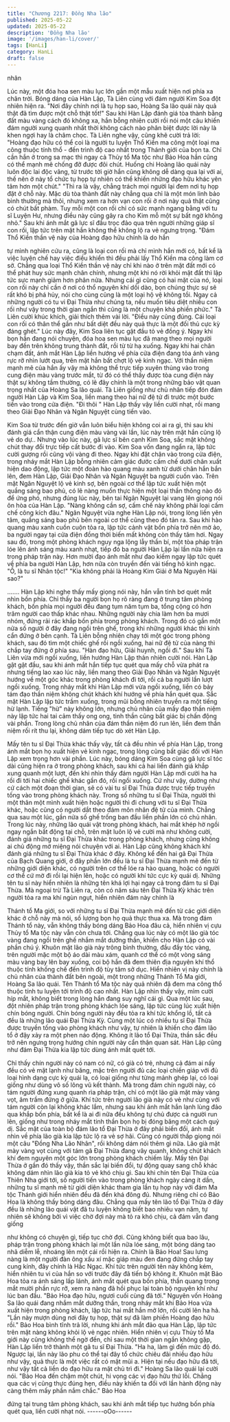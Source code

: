 ```yaml
---
title: "Chương 2217: Đồng Nha lão"
published: 2025-05-22
updated: 2025-05-22
description: 'Đồng Nha lão'
image: '/images/han-li/cover/'
tags: [HanLi]
category: HanLi
draft: false
---
```


nhân

Lúc này, một đóa hoa sen màu lục lớn gần một mẫu xuất hiện nơi
phía xa chân trời. Bóng dáng của Hàn Lập, Tà Liên cùng với đám
người Kim Soa đột nhiên hiện ra.
"Nơi đây chính nơi là tụ họp sao, Hoàng Sa lão quái này quả thật
đã tìm được một chỗ thật tốt!" Sau khi Hàn Lập đánh giá tòa
thành bằng đất màu vàng cách đó không xa, hắn bỗng nhiên cười
rồi nói một câu khiến đám người xung quanh nhất thời không
cách nào phân biệt được lời này là khen ngợi hay là châm chọc.
Tà Liên nghe vậy, cũng khẽ cười trả lời:
"Hoàng đạo hữu có thể coi là người tu luyện Thổ Kiền ma công một loại ma công thuộc tính thổ - đến trình độ cao nhất trong
Thánh giới của bọn ta. Chỉ cần hắn ở trong sa mạc thì ngay cả
Thủy tổ Ma tộc như Bảo Hoa hắn cũng có thể mạnh mẽ chống đỡ
được đôi chút. Huống chi Hoàng lão quái này luôn độc lai độc
vãng, từ trước tời giờ hắn cũng không dễ dàng qua lại với ai, thế
nên ở này tổ chức tụ họp tự nhiên có thể khiến những đạo hữu
khác yên tâm hơn một chút."
"Thì ra là vậy, chẳng trách mọi người lại đem nơi tụ họp đặt ở chỗ
này. Mặc dù tòa thành đất này chẳng qua chỉ là một món linh bảo
bình thường mà thôi, nhưng xem ra hơn vạn con rối ở nơi này quả
thật cũng có chút bất phàm. Tuy mỗi một con rối chỉ có sức mạnh
ngang bằng với tu sĩ Luyện Hư, nhưng điều này cũng gây ra cho
Kim mỗ một sự bất ngờ không nhỏ." Sau khi ánh mắt gã lực sĩ
đầu trọc đảo qua trên người những giáp sĩ con rối, lập tức trên
mặt hắn không thể không lộ ra vẻ ngưng trọng.
"Đám Thổ Kiền thần vệ này của Hoàng đạo hữu chính là do hắn

tự mình nghiên cứu ra, cũng là loại con rối mà chỉ mình hắn mới
có, bất kể là việc luyện chế hay việc điều khiển thì đều phải lấy
Thổ Kiền ma công làm cơ sở. Chẳng qua loại Thổ Kiền thần vệ
này chỉ khi nào ở trên mặt đất mới có thể phát huy sức mạnh chân
chính, nhưng một khi nó rời khỏi mặt đất thì lập tức sực mạnh
giảm hơn phân nửa. Nhưng cái gì cũng có hai mặt của nó, loại
con rối này chỉ cần ở nơi có thổ nguyên khí dồi dào, bọn chúng
thực sự sẽ rất khó bị phá hủy, nói cho cùng cũng là một loại hộ vệ
không tồi. Ngay cả những người có tu vi Đại Thừa như chúng ta,
nếu muốn tiêu diệt nhiều con rối như vậy trong thời gian ngắn thì
cũng là một chuyện khá phiền phức." Tà Liên cười khúc khích,
giải thích thêm vài lời.
"Điều này cũng đúng. Cái loại con rối có thân thể gần như bất diệt
đều này quả thực là một đối thủ cực kỳ đáng ghét." Lúc này đây,
Kim Soa liên tục gật đầu tỏ vẻ đồng ý.
Ngay khi bọn hắn đang nói chuyện, đóa hoa sen màu lục đã
mang theo mọi người bay đến trên không trung thành đất, rồi từ
từ hạ xuống.
Ngay khi hai chân chạm đất, ánh mắt Hàn Lập liền hướng về phía
cửa điện đang tỏa ánh vàng rực rỡ nhìn lướt qua, trên mặt hắn
bất chợt lộ vẻ kinh ngạc.
Với thần niệm mạnh mẽ của hắn ấy vậy mà không thể trực tiếp
xuyên thủng vào trong cung điện màu vàng trước mắt, từ đó có
thể thấy được tòa cung điện này thật sự không tầm thường, có lẽ
đây chính là một trong những bảo vật quan trọng nhất của Hoàng
Sa lão quái.
Tà Liên giống như chủ nhân tiếp đón đám người Hàn Lập và Kim
Soa, liền mang theo hai nữ đệ tử đi trước một bước tiến vào trong
cửa điện.
"Đi thôi "
Hàn Lập thấy vậy liền cười nhạt, rồi mang theo Giải Đạo Nhân và
Ngân Nguyệt cùng tiến vào.

Kim Soa từ trước đến giờ vẫn luôn biểu hiện không coi ai ra gì, thì
sau khi đánh giá cẩn thận cung điện màu vàng vài lần, lúc này
trên mặt hắn cũng lộ vẻ do dự..
Nhưng vào lúc này, gã lực sĩ bên cạnh Kim Soa, sắc mặt không
chút thay đổi trực tiếp cất bước đi vào.
Kim Soa vốn đang ngẩn ra, lập tức cười gượng rồi cũng vội vàng
đi theo.
Ngay khi đặt chân vào trong cửa điện, trong nháy mắt Hàn Lập
bỗng nhiên cảm giác đước cấm chế dưới chân xuất hiện dao
động, lập tức một đoàn hào quang màu xanh từ dưới chân hắn
bắn lên, đem Hàn Lập, Giải Đạo Nhân và Ngân Nguyệt ba người
cuốn vào.
Trên mặt Ngân Nguyệt lộ vẻ kinh sợ, bên ngoài cơ thể lập tức
xuất hiện một quầng sáng bao phủ, có lẽ nàng muốn thực hiện
một loại thần thông nào đó để ứng phó, nhưng đúng lúc này, bên
tai Ngân Nguyệt lại vang lên giọng nói ôn hòa của Hàn Lập.
"Nàng không cần sợ, cấm chế này không phải loại cấm chế công
kích đâu."
Ngân Nguyệt vừa nghe Hàn Lập nói, trong lòng liền yên tâm,
quầng sáng bao phủ bên ngoài cơ thể cũng theo đó tản ra.
Sau khi hào quang màu xanh cuồn cuộn tỏa ra, lập tức cảnh vật
bốn phía trở nên mờ ảo, ba người ngay tại cửa điện đồng thời
biến mất không còn thấy tăm hơi.
Ngay sau đó, trong một phòng khách nguy nga lộng lẫy thần bí,
một tòa pháp trận lóe lên ánh sáng màu xanh nhạt, tiếp đó ba
người Hàn Lập lại lần nữa hiện ra trong pháp trận này.
Hơn mười đạo ánh mắt như đao kiếm ngay lập tức quét về phía
ba người Hàn Lập, hơn nữa còn truyền đến vài tiếng hô kinh
ngạc. "Ồ, là tu sĩ Nhân tộc!"
"Kia không phải là Hoàng Kim Giải ở Ma Nguyên Hải sao?"

.......
Hàn Lập khi nghe thấy mấy giọng nói này, hắn vẫn tỉnh bơ quét
mắt nhìn bốn phía.
Chỉ thấy ba người bọn họ rõ ràng đang ở trung tâm phòng khách,
bốn phía mọi người đều đang tụm năm tụm ba, tổng cộng có hơn
trăm người cao thấp khác nhau.
Những người này chia làm hơn ba mươi nhóm, đứng rải rác khắp
bốn phía trong phòng khách.
Trong đó có gần một nửa số người ở đây đang ngồi trên ghế,
trong khi những người khác thì kính cẩn đứng ở bên cạnh.
Tà Liên bỗng nhiên chạy tới một góc trong phòng khách, sau đó
tìm một chiếc ghế rồi ngồi xuống, hai nữ đệ tử của nàng thì chắp
tay đứng ở phía sau.
"Hàn đạo hữu, Giải huynh, ngồi đi." Sau khi Tà Liên vừa mới ngồi
xuống, liền hướng Hàn Lập thản nhiên cười nói.
Hàn Lập gật gật đầu, sau khi ánh mắt hắn tiếp tục quét qua mấy
chỗ vừa phát ra nhưng tiếng lao xao lúc nãy, liền mang theo Giải
Đạo Nhân và Ngân Nguyệt hướng về một góc khác trong phòng
khách đi tới, rồi cả ba người lần lượt ngồi xuống.
Trong nháy mắt khi Hàn Lập mới vừa ngồi xuống, liền có bảy tám
đạo thần niệm không chút khách khí hướng về phía hắn quét qua.
Sắc mặt Hàn Lập lập tức trầm xuống, trong mũi bỗng nhiên truyền
ra một tiếng hừ lạnh.
Tiếng "hừ" này không lớn, nhưng chủ nhân của mấy đạo thần
niệm này lập tức hai tai cảm thấy ong ong, tinh thần cũng bất giác
bị chấn động vài phần.
Trong lòng chủ nhân của đám thần niệm đó run lên, liền đem thần
niệm rối rít thu lại, không dám tiếp tục dò xét Hàn Lập.

Mấy tên tu sĩ Đại Thừa khác thấy vậy, tất cả đều nhìn về phía Hàn
Lập, trong ánh mắt bọn họ xuất hiện vẻ kinh ngạc, trong lòng
cũng bất giác đối với Hàn Lập xem trọng hơn vài phần.
Lúc này, bóng dáng Kim Soa cùng gã lực sĩ tóc dài cũng hiện ra ở
trong phòng khách, sau khi cả hai liền đánh giá khắp xung quanh
một lượt, đến khi nhìn thấy đám người Hàn Lập mới cười ha ha
rồi đi tới hai chiếc ghế khác gần đó, rồi ngồi xuống.
Cứ như vậy, dường như cứ cách một đoạn thời gian, sẽ có vài tu
sĩ Đại Thừa được trực tiếp truyền tống vào trong phòng khách
này.
Trong số những tu sĩ Đại Thừa, người thì một thân một mình xuất
hiện hoặc người thì đi chung với tu sĩ Đại Thừa khác, hoặc cũng
có người dắt theo đám môn nhân đệ tử của mình.
Chẳng qua sau một lúc, gần nửa số ghế trống ban đầu liền phần
lớn có chủ nhân.
Trong lúc này, những lão quái vật trong phòng khách, hai mắt
khép hờ ngồi ngay ngắn bất động tại chỗ, trên mặt luôn lộ vẻ cười
mà như không cười, đánh giá những tu sĩ Đại Thừa khác trong
phòng khách, nhưng cũng không ai chủ động mở miệng nói
chuyện với ai.
Hàn Lập cũng không khách khí đánh giá những tu sĩ Đại Thừa
khác ở đây.
Không kể đến hai gã Đại Thừa của Bạch Quang giới, ở đây phần
lớn đều là tu sĩ Đại Thừa mạnh mẽ đến từ những giới diện khác,
có người trên cơ thể lóe ra hào quang, hoặc có người cơ thể cứ
mờ đi rồi lại hiện lên, hoặc có người khí tức cực kỳ quái dị.
Những tên tu sĩ này hiển nhiên là những tên khá lợi hại ngay cả
trong đám tu sĩ Đại Thừa.
Mà ngoại trừ Tà Liên ra, còn có năm sáu tên Đại Thừa Kỳ khác
trên người tỏa ra ma khí ngùn ngụt, hiển nhiên đám này chính là

Thánh tổ Ma giới, so với những tu sĩ Đại Thừa mạnh mẽ đến từ
các giới diện khác ở chỗ này mà nói, số lượng bọn họ quả thực
thua xa.
Mà trong đám Thánh tổ này, vẫn không thấy bóng dáng Bảo Hoa
đâu cả, hiển nhiên vị cựu Thủy tổ Ma tộc này vẫn còn chưa tới.
Chẳng qua lúc này có một lão già tóc vàng đang ngồi trên ghế
nhắm mắt dưỡng thần, khiến cho Hàn Lập có vài phần chú ý.
Khuôn mặt lão già này trông bình thường, đầu đầy tóc vàng, trên
người mặc một bộ áo dài màu xám, quanh cơ thể có một vòng
sáng màu vàng bay lên bay xuống, coi bộ hắn đã đem thiên địa
nguyên khí thổ thuộc tính khống chế đến trình độ tùy tâm sở dục.
Hiển nhiên vị này chính là chủ nhân của thành đất bên ngoài, một
trong những Thánh Tổ Ma giới, Hoàng Sa lão quái.
Tên Thánh tổ Ma tộc này quả nhiên đã đem ma công thổ thuộc
tính tu luyện tới trình độ cao nhất.
Hàn Lập nhìn thấy vậy, mỉm cười híp mắt, không biết trong lòng
hắn đang suy nghĩ cái gì.
Qua một lúc sau, đột nhiên pháp trận trong phòng khách lóe sáng,
lập tức cùng lúc xuất hiện chín bóng người.
Chín bóng người này đều tỏa ra khí tức khổng lồ, tất cả đều là
những lão quái Đại Thừa Kỳ.
Cùng một lúc có nhiều tu sĩ Đại Thừa được truyền tống vào
phòng khách như vậy, tự nhiên là khiến cho đám lão tổ ở đậy xảy
ra một phen náo động.
Không ít lão tổ Đại Thừa, thần sắc đều trở nên ngưng trọng
hướng chín người này cẩn thận quan sát.
Hàn Lập cũng như đám Đại Thừa kia lập tức dùng ánh mắt quét
tới.

Chỉ thấy chín người này có nam có nữ, có già có trẻ, nhưng cả
đám ai nấy đều có vẻ mặt lạnh như băng, mặc trên người đủ các
loại chiến giáp với đủ loại hình dạng cực kỳ quái lạ, có loại giống
như từng mảnh ghép lại, có loại giống như dùng vô số lông vũ kết
thành.
Mà trong đám chín người này, có tám người đứng xung quanh rìa
pháp trận, chỉ có một lão già mặt mày vàng vọt, âm trầm đứng ở
giữa.
Khí tức trên người lão già này có vẻ như cùng với tám người còn
lại không khác lắm, nhưng sau khi ánh mắt hắn lạnh lùng đảo qua
khắp bốn phía, bất kể là ai đi nữa đều không tự chủ được cả
người run lên, giống như trong nháy mắt tinh thần bọn họ bị đóng
băng một cách quỷ dị.
Sắc mặt của toàn bộ đám lão tổ Đại Thừa ở đây phải biến đổi,
ánh mắt nhìn về phía lão già kia lập tức lộ ra vẻ sợ hãi.
Cũng có người thấp giọng nói một câu "Đồng Nha Lão Nhân", rồi
không dám nói thêm gì nữa.
Lão già mặt mày vàng vọt cùng với tám gã Đại Thừa đang vây
quanh, không chút khách khí đem nguyên một góc lớn trong
phòng khách chiếm lấy.
Mấy tên Đại Thừa ở gần đó thấy vậy, thần sắc lại biến đổi, tự
động quay sang chỗ khác không dám nhìn lão già kia tỏ vẻ khó
chịu gì.
Sau khi chín tên Đại Thừa của Thiên Nha giới tới, số người tiến
vào trong phòng khách ngày càng ít dần, những tu sĩ mạnh mẽ từ
giới diện khác tham gia lần tụ họp này với đám Ma tộc Thánh giới
hiển nhiên đều đã đến khá đông đủ.
Nhưng riêng chỉ có Bảo Hoa là không thấy bóng dáng đâu.
Chẳng qua mấy tên lão tổ Đại Thừa ở đây đều là những lão quái
vật đã tu luyện không biết bao nhiêu vạn năm, tự nhiên sẽ không
bởi vì việc chờ đợi này mà tỏ ra khó chịu, cả đám vẫn đang giống

như không có chuyện gì, tiếp tục chờ đợi.
Cũng không biết qua bao lâu, pháp trận trong phòng khách lại một
lần nữa lóe sáng, một bóng dáng tao nhã diễm lễ, nhoáng lên một
cái rồi hiện ra.
Chính là Bảo Hoa!
Sau lưng nàng là một người đàn ông xấu xí mặc giáp màu đen
đang đứng chắp tay cung kính, đây chính là Hắc Ngạc.
Khí tức trên người tên này không kém, hiển nhiên tu vi của hắn so
với trước đây đã tiến bộ không ít.
Khuôn mặt Bảo Hoa tỏa ra ánh sáng lấp lánh, ánh mắt quét qua
bốn phía, thần quang trong mắt mười phần rực rỡ, xem ra nàng
đã hồi phục lại toàn bộ nguyên khí như lúc ban đầu.
"Bảo Hoa đạo hữu, ngươi cuối cùng đã tới." Nguyên vốn Hoàng
Sa lão quái đang nhắm mắt dưỡng thần, trong nháy mắt khi Bảo
Hoa vừa xuất hiện trong phòng khách, lập tức hai mắt hắn mở
lớn, rồi cười lên ha hả.
"Lần này mượn dùng nơi đây tụ họp, thật sự đã làm phiền Hoàng
đạo hữu rồi." Bảo Hoa bình tĩnh trả lời, nhưng khi ánh mắt đảo
qua Hàn Lập, lập tức trên mặt nàng không khỏi lộ vẻ ngạc nhiên.
Hiển nhiên vị cựu Thủy tổ Ma giới này cũng không thể ngờ đến,
chỉ sau một thời gian ngắn không gặp, Hàn Lập liền trở thành một
gã tu sĩ Đại Thừa.
"Ha ha, làm gì đến mức độ đó. Ngược lại, lần này lão phu có thể
tại đây tổ chức chiêu đãi nhiều đạo hữu như vậy, quả thực là một
việc rất có mặt mũi a. Hiện tại nếu đạo hữu đã tới, như vậy tất cả
liền do đạo hữu ra mặt chủ trì đi." Hoàng Sa lão quái lại cười nói.
"Bảo Hoa đến chậm một chút, hi vọng các vị đạo hữu thứ lỗi.
Chẳng qua các vị cũng thực đúng hẹn, điều này khiến ta đối với
lần hành động này càng thêm mấy phần nắm chắc." Bảo Hoa

đứng tại trung tâm phòng khách, sau khi ánh mắt tiếp tục hướng
bốn phía quét qua, liền cười nhạt nói.
------oOo------
